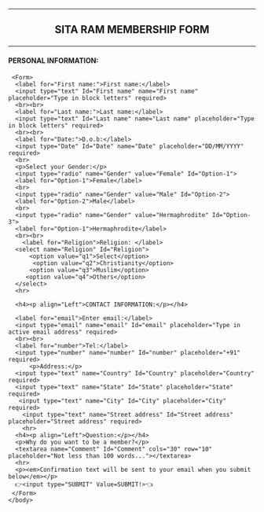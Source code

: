 <!DOCTYPE html>
<html>
    <head>
        <title>Learning html(Membership) form)</title>
    </head>
    <hr>
    <body>
     <h2><p align="center">SITA RAM MEMBERSHIP FORM</p></h2>
     <hr>
      <h4><p align="Left">PERSONAL INFORMATION:</p></h4>
     
     <Form>
      <label for="First name:">First name:</label>
      <input type="text" Id="First name" name="First name" placeholder="Type in block letters" required>
      <br><br>
      <label for="Last name:">Last name:</label>
      <input type="text" Id="Last name" name="Last name" placeholder="Type in block letters" required>
      <br><br>
      <label for="Date:">D.o.b:</label>
      <input type="Date" Id="Date" name="Date" placeholder="DD/MM/YYYY" required> 
      <br>
      <p>Select your Gender:</p>
      <input type="radio" name="Gender" value="Female" Id="Option-1">
      <label for="Option-1">Female</label>
      <br>
      <input type="radio" name="Gender" value="Male" Id="Option-2">
      <label for="Option-2">Male</label>
      <br>
      <input type="radio" name="Gender" value="Hermaphrodite" Id="Option-3">
      <label for="Option-1">Hermaphrodite</label>
      <br><br>
        <label for="Religion">Religion: </label>
      <select name="Religion" Id="Religion">
          <option value="q1">Select</option>
           <option value="q2">Christianity</option>
          <option value="q3">Muslim</option>
         <option value="q4">Others</option>
      </select>
      <hr>
      
      <h4><p align="Left">CONTACT INFORMATION:</p></h4>
      
      <label for="email">Enter email:</label>
      <input type="email" name="email" Id="email" placeholder="Type in active email address" required>
      <br><br>
      <label for="number">Tel:</label>
      <input type="number" name="number" Id="number" placeholder="+91" required>
          <p>Address:</p>
      <input type="text" name="Country" Id="Country" placeholder="Country" required>
      <input type="text" name="State" Id="State" placeholder="State" required> 
       <input type="text" name="City" Id="City" placeholder="City" required>
        <input type="text" name="Street address" Id="Street address" placeholder="Street address" required>
        <hr>
      <h4><p align="Left">Question:</p></h4>
      <p>Why do you want to be a member?</p>
      <textarea name="Comment" Id="Comment" cols="30" row="10" placeholder="Not less than 100 words..."></textarea>
      <hr>
      <p><em>Confirmation text will be sent to your email when you submit below</em></p>
      👉<input type="SUBMIT" Value=SUBMIT!>👈
     </Form>
    </body>
</html>
